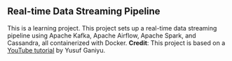 ## Real-time Data Streaming Pipeline
This is a learning project.
This project sets up a real-time data streaming pipeline using Apache Kafka, Apache Airflow, Apache Spark, and Cassandra, all containerized with Docker.
**Credit**: This project is based on a [YouTube tutorial](https://youtu.be/GqAcTrqKcrY?si=L5jGcImRnH9twDo_) by Yusuf Ganiyu.
